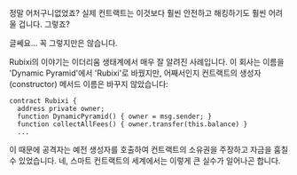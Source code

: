 정말 어처구니없었죠? 실제 컨트랙트는 이것보다 훨씬 안전하고 해킹하기도 훨씬 어려울 겁니다. 그렇죠?

글쎄요... 꼭 그렇지만은 않습니다.

Rubixi의 이야기는 이더리움 생태계에서 매우 잘 알려진 사례입니다. 이 회사는 이름을 'Dynamic Pyramid'에서 'Rubixi'로 바꿨지만, 어째서인지 컨트랙트의 생성자(constructor) 메서드 이름은 바꾸지 않았습니다:

```
contract Rubixi {
  address private owner;
  function DynamicPyramid() { owner = msg.sender; }
  function collectAllFees() { owner.transfer(this.balance) }
  ...
```

이 때문에 공격자는 예전 생성자를 호출하여 컨트랙트의 소유권을 주장하고 자금을 훔칠 수 있었습니다. 네, 스마트 컨트랙트의 세계에서는 이렇게 큰 실수가 일어나곤 합니다.
